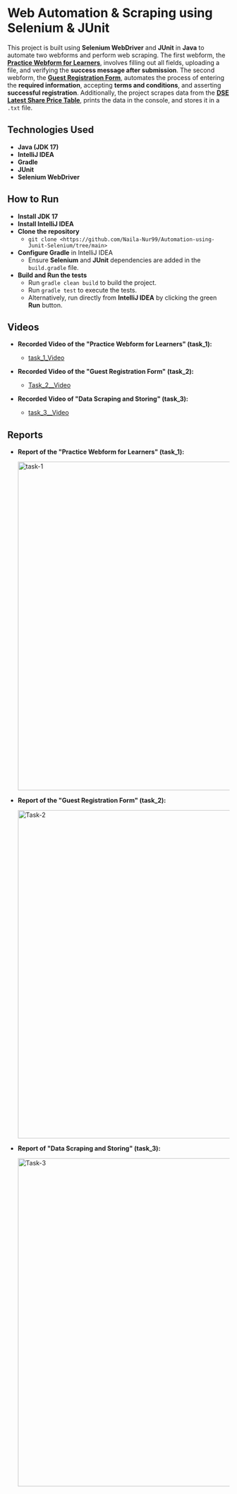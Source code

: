 # Web Automation & Scraping using Selenium & JUnit

This project is built using **Selenium WebDriver** and **JUnit** in **Java** to automate two webforms and perform web scraping. The first webform, the [**Practice Webform for Learners**](https://www.digitalunite.com/practice-webform-learners), involves filling out all fields, uploading a file, and verifying the **success message after submission**. The second webform, the [**Guest Registration Form**](https://demo.wpeverest.com/user-registration/guest-registration-form/), automates the process of entering the **required information**, accepting **terms and conditions**, and asserting **successful registration**. Additionally, the project scrapes data from the [**DSE Latest Share Price Table**](https://dsebd.org/latest_share_price_scroll_by_value.php), prints the data in the console, and stores it in a `.txt` file.

## Technologies Used

- **Java (JDK 17)**
- **IntelliJ IDEA**
- **Gradle**
- **JUnit**
- **Selenium WebDriver**

## How to Run

- **Install JDK 17**  
- **Install IntelliJ IDEA**  
- **Clone the repository**  
   - `git clone <https://github.com/Naila-Nur99/Automation-using-Junit-Selenium/tree/main>`
- **Configure Gradle** in IntelliJ IDEA  
   - Ensure **Selenium** and **JUnit** dependencies are added in the `build.gradle` file.
- **Build and Run the tests**  
   - Run `gradle clean build` to build the project.
   - Run `gradle test` to execute the tests.
   - Alternatively, run directly from **IntelliJ IDEA** by clicking the green **Run** button.

## Videos

- **Recorded Video of the "Practice Webform for Learners" (task_1):**  
   - [task_1_Video](https://drive.google.com/file/d/19mBau68f2GCiKzv51tPFZ_2TyBpkRveb/view?usp=drive_link)
   
- **Recorded Video of the "Guest Registration Form" (task_2):**  
   - [Task_2__Video](https://drive.google.com/file/d/1MAknZtbaYrsDwdFtlkf8D-85mAgLvFud/view?usp=drive_link)

- **Recorded Video of "Data Scraping and Storing" (task_3):**  
   - [task_3__Video](https://drive.google.com/file/d/19vgSVGbvkP-V6V3OxF-A9SrnNOJ4o0if/view?usp=drive_link)

## Reports

- **Report of the "Practice Webform for Learners" (task_1):**  

  <img width="744" alt="task-1" src="https://github.com/user-attachments/assets/0491e535-57f2-43ae-861a-82630cefb982" />

   
- **Report of the "Guest Registration Form" (task_2):**  

  <img width="743" alt="Task-2" src="https://github.com/user-attachments/assets/9e91d67e-7cb6-405d-9fb0-734f6a74c173" />


- **Report of "Data Scraping and Storing" (task_3):**
  
  <img width="743" alt="Task-3" src="https://github.com/user-attachments/assets/e1a8cce6-8069-4d60-833b-2923d11259c7" />

